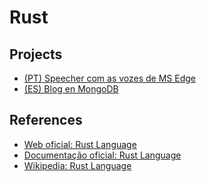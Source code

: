 # Rust

## Projects

* [(PT) Speecher com as vozes de MS Edge](./speecher/)
* [(ES) Blog en MongoDB](./blog/)

## References

* [Web oficial: Rust Language](https://www.rust-lang.org/)
* [Documentação oficial: Rust Language](https://www.rust-lang.org/learn)
* [Wikipedia: Rust Language](https://pt.wikipedia.org/wiki/Rust_(linguagem_de_programa%C3%A7%C3%A3o))
